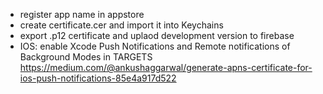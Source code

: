 * register app name in appstore
* create certificate.cer and import it into Keychains
* export .p12 certificate and uplaod development version to firebase
* IOS: enable Xcode Push Notifications and Remote notifications of Background Modes in TARGETS
https://medium.com/@ankushaggarwal/generate-apns-certificate-for-ios-push-notifications-85e4a917d522